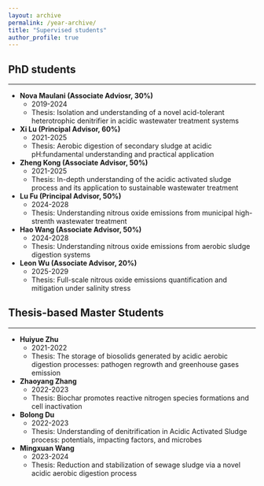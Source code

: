 ```yaml
---
layout: archive
permalink: /year-archive/
title: "Supervised students"
author_profile: true
---
```




## PhD students
---
* **Nova Maulani (Associate Adviosr, 30%)**
	* 	2019-2024
	* 	Thesis: Isolation and understanding of a novel acid-tolerant heterotrophic denitrifier in acidic wastewater treatment systems
* **Xi Lu (Principal Advisor, 60%)**
	* 2021-2025
	* Thesis: Aerobic digestion of secondary sludge at acidic pH:fundamental understanding and practical application
* **Zheng Kong (Associate Advisor, 50%)**
	* 2021-2025
	* Thesis: In-depth understanding of the acidic activated sludge process and its application to sustainable wastewater treatment
* **Lu Fu (Principal Advisor, 50%)**
	* 2024-2028
	* Thesis: Understanding nitrous oxide emissions from municipal high-strenth wastewater treatment
* **Hao Wang (Associate Advisor, 50%)**
	* 2024-2028
	* Thesis: Understanding nitrous oxide emissions from aerobic sludge digestion systems
* **Leon Wu (Associate Advisor, 20%)**
	* 2025-2029
	* Thesis: Full-scale nitrous oxide emissions quantification and mitigation under salinity stress
	

## Thesis-based Master Students
---
* **Huiyue Zhu**
	* 2021-2022
	* Thesis: The storage of biosolids generated by acidic aerobic digestion processes: pathogen regrowth and greenhouse gases emission
* **Zhaoyang Zhang**
	* 2022-2023
	* Thesis: Biochar promotes reactive nitrogen species formations and cell inactivation
* **Bolong Du**
	* 2022-2023
	* Thesis: Understanding of denitrification in Acidic Activated Sludge process: potentials, impacting factors, and microbes
* **Mingxuan Wang**
	* 2023-2024
	* Thesis: Reduction and stabilization of sewage sludge 
	via a novel acidic aerobic digestion process